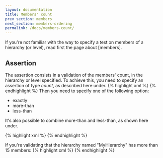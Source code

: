 ```yaml
---
layout: documentation
title: Members' count
prev_section: members
next_section: members-ordering
permalink: /docs/members-count/
---
```

If you're not familiar with the way to specify a test on members of a hierarchy (or level), read first the page about [members].

## Assertion
The assertion consists in a validation of the members' count, in the hierarchy or level specified. To achieve this, you need to specify an assertion of type *count*, as described here under.
{% highlight xml %}
<test>
    <assert>
        <count/>
    </assert>
</test>
{% endhighlight %}
Then you need to specify one of the following option:
* exactly
* more-than
* less-than

It's also possible to combine more-than and less-than, as shown here under.

{% highlight xml %}
<count more-than="5" less-than="10"/>
{% endhighlight %}

If you're validating that the hierarchy named "MyHierarchy" has more than 15 members:
{% highlight xml %}
<test>
    <system-under-test>
	    <members>
		    <hierarchy
          caption="State-Province"
          dimension="Customer"
          perspective="Adventure Works"
			    connectionString="Provider=MSOLAP.4;Data Source=MyServer;
            Integrated Security=SSPI;Initial Catalog=MyCube;"
		     />
	    </members>
    </system-under-test>
    <assert>
        <count more-than="15"/>
    </assert>
</test>
{% endhighlight %}

